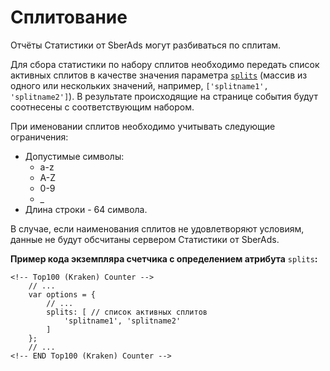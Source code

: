 # Сплитование

Отчёты Статистики от SberAds могут разбиваться по сплитам.

Для сбора статистики по набору сплитов необходимо передать список активных сплитов в качестве значения параметра [`splits`](parametry-schyotchika-top-100.md) (массив из одного или нескольких значений, например, `['splitname1', 'splitname2']`). В результате происходящие на странице события будут соотнесены с соответствующим набором.

При именовании сплитов необходимо учитывать следующие ограничения:

* Допустимые символы:
  * a-z
  * A-Z
  * 0-9
  * \_
* Длина строки - 64 символа.

В случае, если наименования сплитов не удовлетворяют условиям, данные не будут обсчитаны сервером Статистики от SberAds.

**Пример кода экземпляра счетчика с определением атрибута** `splits`**:**

```
<!-- Top100 (Kraken) Counter -->
    // ...
    var options = {
        // ...
        splits: [ // список активных сплитов
            'splitname1', 'splitname2'
        ]
    };
    // ...
<!-- END Top100 (Kraken) Counter -->
```
